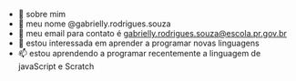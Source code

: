- 👋 sobre mim 
- 👀 meu nome @gabrielly.rodrigues.souza
- 🌱 meu email para contato é gabrielly.rodrigues.souza@escola.pr.gov.br
- 💞️ estou interessada em aprender a programar novas linguagens
- 📫 estou aprendendo a programar recentemente a linguagem de javaScript e Scratch

<!---
14k1617s/14k1617s is a ✨ special ✨ repository because its `README.md` (this file) appears on your GitHub profile.
You can click the Preview link to take a look at your changes.
--->
